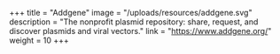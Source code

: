 +++
title = "Addgene"
image = "/uploads/resources/addgene.svg"
description = "The nonprofit plasmid repository: share, request, and discover plasmids and viral vectors."
link = "https://www.addgene.org/"
weight = 10
+++